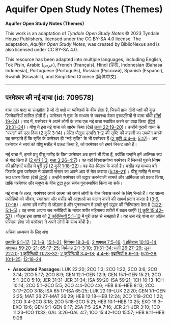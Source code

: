 # Aquifer Open Study Notes (Themes)

**Aquifer Open Study Notes (Themes)**

This work is an adaptation of *Tyndale Open Study Notes* © 2023 Tyndale House Publishers, licensed under the CC BY\-SA 4\.0 license. The adaptation, *Aquifer Open Study Notes*, was created by BiblioNexus and is also licensed under CC BY\-SA 4\.0\.

This resource has been adapted into multiple languages, including English, Tok Pisin, Arabic (عربي), French (Français), Hindi (हिंदी), Indonesian (Bahasa Indonesia), Portuguese (Português), Russian (Русский), Spanish (Español), Swahili (Kiswahili), and Simplified Chinese (简体中文).



--------------------------------

## परमेश्वर की नई वाचा (id: 709578)

वाचा एक वादा या समझौता है जो दो पक्षों या व्यक्तियों के बीच होता है, जिसमें प्रायः दोनों पक्षों की कुछ ज़िम्मेदारियाँ शामिल होती हैं। परमेश्वर ने मूसा के माध्यम से व्यवस्था देकर इस्राएलियों से वाचा बाँधी ([निर्ग 19–24](https://ref.ly/Exod19:1-Exod24:18))। बाद में, परमेश्वर ने अपने लोगों के साथ एक नई वाचा स्थापित करने का वादा किया ([यिर्म 31:31–34](https://ref.ly/Jer31:31-Jer31:34))। यीशु ने इस नई वाचा को आरंभ किया (देखें [लूका 22:19–20](https://ref.ly/Luke22:19-Luke22:20))। उन्होंने पुरानी वाचा के "परदा" को उठा दिया ([2 कुरि 3:14](https://ref.ly/2Cor3:14))। प्रेरित पौलुस [उत्पत्ति 1–2](https://ref.ly/Gen1:1-Gen2:25) की सृष्टि की कहानी का उपयोग करके यह समझाते हैं कि सृष्टि के परमेश्वर ही "नई सृष्टि" के भी परमेश्वर हैं ([2 कुरि 4:4–6](https://ref.ly/2Cor4:4-2Cor4:6); [5:17](https://ref.ly/2Cor5:17))। अब परमेश्वर ने स्वयं को यीशु मसीह में प्रकट किया है, जो परमेश्वर को हमारे निकट लाते हैं।

नई वाचा में, हमारे प्रभु यीशु मसीह के पिता परमेश्वर अब हमारे भी पिता हैं, क्योंकि उन्होंने हमें आत्मिक रूप से गोद लिया है ([2 कुरि 1:3](https://ref.ly/2Cor1:3); [गला 3:26–4:7](https://ref.ly/Gal3:26-Gal4:7))। वह वही विश्वासयोग्य परमेश्वर हैं जिनकी पुराने नियम की प्रतिज्ञाएँ मसीह में पूरी हुईं ([2 कुरि 1:18–22](https://ref.ly/2Cor1:18-2Cor1:22))। वह मेल\-मिलाप के कर्ता हैं। मसीह वह माध्यम बने जिसके द्वारा परमेश्वर ने पापमयी संसार का अपने आप से मेल कराया ([5:18–21](https://ref.ly/2Cor5:18-2Cor5:21))। यीशु मसीह ने मानव रूप धारण किया (देखें [8:9](https://ref.ly/2Cor8:9))। उन्होंने परमेश्वर की उद्धार करनेवाली सामर्थ और धार्मिकता को प्रकट किया, ताकि परमेश्वर और मनुष्य के बीच टूटा हुआ संबंध पुनःस्थापित किया जा सके।

नई वाचा के तहत, परमेश्वर अपने आत्मा को अपने लोगों के बीच निवास करने के लिए भेजते हैं। यह आत्मा मसीहियों को जीवन, स्वतंत्रता और मसीह की आज्ञाओं का पालन करने की सामर्थ प्रदान करता है ([3:6](https://ref.ly/2Cor3:6), [17–18](https://ref.ly/2Cor3:17-2Cor3:18))। आत्मा हमें मसीह से जोड़ता है और पुनरुत्थान में हमारे पूर्ण उद्धार की निश्चितता देता है ([1:22](https://ref.ly/2Cor1:22); [5:1–5](https://ref.ly/2Cor5:1-2Cor5:5))। वह समय आएगा जब मसीहियों के नश्वर शरीर महिमामय शरीरों में बदल जाएँगे ([1 कुरि 15:42–57](https://ref.ly/1Cor15:42-1Cor15:57))। पौलुस इस आशा को [2 कुरिन्थियों 5:1–10](https://ref.ly/2Cor5:1-2Cor5:10) में पूरी तरह से समझाते हैं। यह उस नई वाचा का अंतिम परिणाम होगा जो परमेश्वर ने अपने लोगों के साथ बाँधी है।

अधिक अध्ययन के लिए अंश

[उत्पत्ति 9:1–17](https://ref.ly/Gen9:1-Gen9:17); [12:1–9](https://ref.ly/Gen12:1-Gen12:9); [15:1–21](https://ref.ly/Gen15:1-Gen15:21); [निर्गमन 19:3–6](https://ref.ly/Exod19:3-Exod19:6); [2 शमूएल 7:5–16](https://ref.ly/2Sam7:5-2Sam7:16); [1 इतिहास 10:13–14](https://ref.ly/1Chr10:13-1Chr10:14); [यशायाह 59:20–21](https://ref.ly/Isa59:20-Isa59:21); [65:17–25](https://ref.ly/Isa65:17-Isa65:25); [यिर्मयाह 2:1–3:10](https://ref.ly/Jer2:1-Jer3:10); [31:31–34](https://ref.ly/Jer31:31-Jer31:34); [मत्ती 26:27–29](https://ref.ly/Matt26:27-Matt26:29); [लूका 22:20](https://ref.ly/Luke22:20); [1 कुरिन्थियों 11:23–32](https://ref.ly/1Cor11:23-1Cor11:32); [2 कुरिन्थियों 3:4–18](https://ref.ly/2Cor3:4-2Cor3:18); [4:4–6](https://ref.ly/2Cor4:4-2Cor4:6); [इब्रानियों 8:6–13](https://ref.ly/Heb8:6-Heb8:13); [9:11–28](https://ref.ly/Heb9:11-Heb9:28); [10:1–25](https://ref.ly/Heb10:1-Heb10:25); [12:18–24](https://ref.ly/Heb12:18-Heb12:24)

* **Associated Passages:** LUK 22:20; 2CO 1:3; 2CO 1:22; 2CO 3:6; 2CO 3:14; 2CO 5:17; 2CO 8:9; GEN 12:1–GEN 12:9; GEN 15:1–GEN 15:21; 2CO 5:1–2CO 5:10; JER 31:31–JER 31:34; ISA 59:20–ISA 59:21; 1CH 10:13–1CH 10:14; 2CO 5:1–2CO 5:5; 2CO 4:4–2CO 4:6; HEB 8:6–HEB 8:13; 2CO 3:17–2CO 3:18; ISA 65:17–ISA 65:25; LUK 22:19–LUK 22:20; GEN 1:1–GEN 2:25; MAT 26:27–MAT 26:29; HEB 12:18–HEB 12:24; 2CO 1:18–2CO 1:22; 2CO 3:4–2CO 3:18; 2CO 5:18–2CO 5:21; HEB 10:1–HEB 10:25; EXO 19:3–EXO 19:6; GEN 9:1–GEN 9:17; 2SA 7:5–2SA 7:16; JER 2:1–JER 3:10; 1CO 11:23–1CO 11:32; GAL 3:26–GAL 4:7; 1CO 15:42–1CO 15:57; HEB 9:11–HEB 9:28

